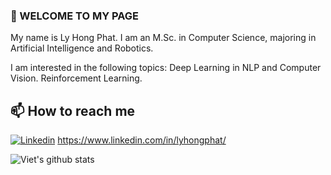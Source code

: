 <!-- Here are some ideas to get you started:

- 🔭 I’m currently working on ...
- 🌱 I’m currently learning ...
- 👯 I’m looking to collaborate on ...
- 🤔 I’m looking for help with ...
- 💬 Ask me about ...
- 😄 Pronouns: ... -->

### 👋 WELCOME TO MY PAGE

My name is Ly Hong Phat. I am an M.Sc. in Computer Science, majoring in Artificial Intelligence and Robotics.

I am interested in the following topics: Deep Learning in NLP and Computer Vision. Reinforcement Learning.<br>

## 📫 How to reach me

[![Linkedin](https://i.stack.imgur.com/gVE0j.png)](https://www.linkedin.com/in/lyhongphat/) <https://www.linkedin.com/in/lyhongphat/>

![Viet's github stats](https://github-readme-stats-git-masterrstaa-rickstaa.vercel.app/api?username=khowfsix&show_icons=true&theme=tokyonight&hide=contribs,prs,issues)

<!-- <a href="https://github.com/uvipen/QuickDraw/"> -->
  <!-- Change the `github-readme-stats.anuraghazra1.vercel.app` to `github-readme-stats.vercel.app`  -->
  <!-- <img align="center" src="https://github-readme-stats.anuraghazra1.vercel.app/api/pin/?username=uvipen&repo=QuickDraw&theme=radical" /> -->
<!-- </a> -->
